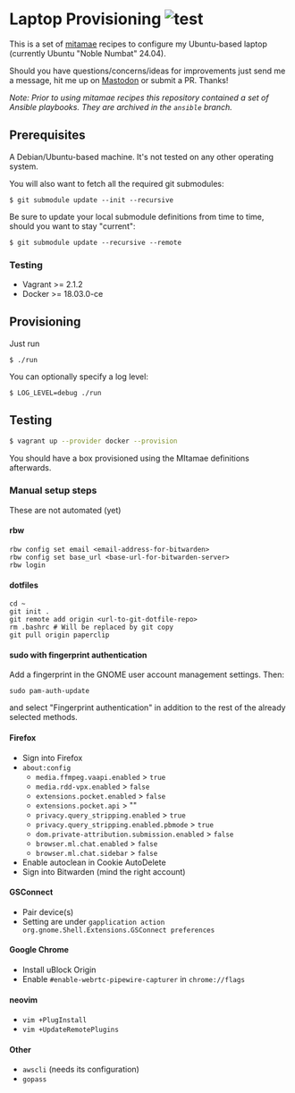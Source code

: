 # Laptop Provisioning ![test](https://github.com/moritzheiber/laptop-provisioning/workflows/test/badge.svg)

This is a set of [mitamae](https://github.com/itamae-kitchen/mitamae) recipes to configure my Ubuntu-based laptop (currently Ubuntu "Noble Numbat" 24.04).

Should you have questions/concerns/ideas for improvements just send me a message, hit me up on [Mastodon](https://social.heiber.im/@moritz) or submit a PR. Thanks!

_Note: Prior to using mitamae recipes this repository contained a set of Ansible playbooks. They are archived in the `ansible` branch._

## Prerequisites

A Debian/Ubuntu-based machine. It's not tested on any other operating system.

You will also want to fetch all the required git submodules:

```
$ git submodule update --init --recursive
```

Be sure to update your local submodule definitions from time to time, should you want to stay "current":

```
$ git submodule update --recursive --remote
```

### Testing

- Vagrant >= 2.1.2
- Docker >= 18.03.0-ce

## Provisioning

Just run

```
$ ./run
```

You can optionally specify a log level:

```
$ LOG_LEVEL=debug ./run
```

## Testing

```sh
$ vagrant up --provider docker --provision
```

You should have a box provisioned using the MItamae definitions afterwards.

### Manual setup steps

These are not automated (yet)

#### rbw

```console
rbw config set email <email-address-for-bitwarden>
rbw config set base_url <base-url-for-bitwarden-server>
rbw login
```

#### dotfiles

```console
cd ~
git init .
git remote add origin <url-to-git-dotfile-repo>
rm .bashrc # Will be replaced by git copy
git pull origin paperclip
```

#### sudo with fingerprint authentication

Add a fingerprint in the GNOME user account management settings. Then:

```console
sudo pam-auth-update
```

and select "Fingerprint authentication" in addition to the rest of the already selected methods.

#### Firefox

- Sign into Firefox
- `about:config`
  - `media.ffmpeg.vaapi.enabled` > `true`
  - `media.rdd-vpx.enabled` > `false`
  - `extensions.pocket.enabled` > `false`
  - `extensions.pocket.api` > ""
  - `privacy.query_stripping.enabled` > `true`
  - `privacy.query_stripping.enabled.pbmode` > `true`
  - `dom.private-attribution.submission.enabled` > `false`
  - `browser.ml.chat.enabled` > `false`
  - `browser.ml.chat.sidebar` > `false`
- Enable autoclean in Cookie AutoDelete
- Sign into Bitwarden (mind the right account)

#### GSConnect

- Pair device(s)
- Setting are under `gapplication action org.gnome.Shell.Extensions.GSConnect preferences`

#### Google Chrome

- Install uBlock Origin
- Enable `#enable-webrtc-pipewire-capturer` in `chrome://flags`

#### neovim

- `vim +PlugInstall`
- `vim +UpdateRemotePlugins`

#### Other

- `awscli` (needs its configuration)
- `gopass`
